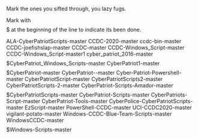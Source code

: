 Mark the ones you sifted through, you lazy fugs.

Mark with $$$$$ at the beginning of the line to indicate its been done.

ALA-CyberPatriotScripts-master
CCDC-2020-master
ccdc-bin-master
CCDC-joefishslap-master
CCDC-master
CCDC-Windows_Script-master
CCDC-Windows_Script-master1
cyber_patriot_2016-master
$$$$$CyberPatriot_Windows_Scripts-master
CyberPatriot1-master
$$$$$CyberPatriot-master
CyberPatriot--master
Cyber-Patriot-Powershell-master
CyberPatriotScript-master
CyberPatriotScripts2-master
CyberPatriotScripts-2-master
CyberPatriot-Scripts-Amador-master
$$$$$CyberPatriotScripts-master
CyberPatriot-Scripts-master
CyberPatriots-Script-master
CyberPatriot-Tools-master
CyberPolice-CyberPatriotScripts-master
EzScript-master
PowerShell-CCDC-master
UCI-CCDC2020-master
vigilant-potato-master
Windows-CCDC-Blue-Team-Scripts-master
WindowsCCDC-master
$$$$$Windows-Scripts-master












